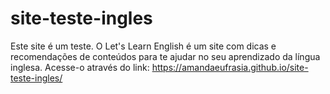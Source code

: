 # site-teste-ingles
Este site é um teste.
O Let's Learn English é um site com dicas e recomendações de conteúdos para te ajudar no seu aprendizado da língua inglesa.
Acesse-o através do link: https://amandaeufrasia.github.io/site-teste-ingles/
